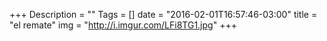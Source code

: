 +++
Description = ""
Tags = []
date = "2016-02-01T16:57:46-03:00"
title = "el remate"
img = "http://i.imgur.com/LFi8TG1.jpg"
+++

